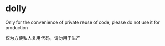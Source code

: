 # dolly
 Only for the convenience of private reuse of code, please do not use it for production

 仅为方便私人复用代码，请勿用于生产